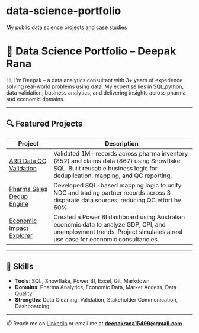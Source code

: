 # data-science-portfolio
My public data science projects and case studies
# 💼 Data Science Portfolio – Deepak Rana

Hi, I’m Deepak – a data analytics consultant with 3+ years of experience solving real-world problems using data. My expertise lies in SQL,python, data validation, business analytics, and delivering insights across pharma and economic domains.

---

## 🔍 Featured Projects

| Project | Description |
|--------|-------------|
| [ARD Data QC Validation](./ARD-Data-QC-Validation) | Validated 1M+ records across pharma inventory (852) and claims data (867) using Snowflake SQL. Built reusable business logic for deduplication, mapping, and QC reporting. |
| [Pharma Sales Dedup Engine](./Pharma-Sales-Dedup-Engine) | Developed SQL-based mapping logic to unify NDC and trading partner records across 3 disparate data sources, reducing QC effort by 60%. |
| [Economic Impact Explorer](./Economic-Impact-Explorer) | Created a Power BI dashboard using Australian economic data to analyze GDP, CPI, and unemployment trends. Project simulates a real use case for economic consultancies. |

---

## 🧠 Skills

- **Tools**: SQL, Snowflake, Power BI, Excel, Git, Markdown  
- **Domains**: Pharma Analytics, Economic Data, Market Access, Data Quality  
- **Strengths**: Data Cleaning, Validation, Stakeholder Communication, Dashboarding

---

📫 Reach me on [LinkedIn](https://linkedin.com/in/deepakrana15499) or email me at **deepakrana15499@gmail.com**
